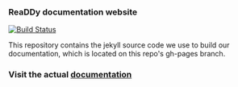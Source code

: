 ### ReaDDy documentation website

[![Build Status](https://travis-ci.org/readdy/readdy_documentation.svg?branch=master)](https://travis-ci.org/readdy/readdy_documentation)

This repository contains the jekyll source code we use to
build our documentation, which is located on this repo's gh-pages branch.

### Visit the actual [documentation](https://readdy.github.io/)
